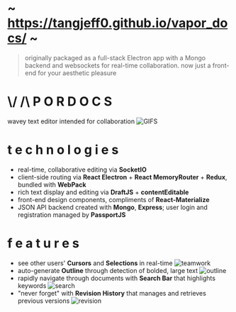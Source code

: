 # ~ https://tangjeff0.github.io/vapor_docs/ ~

> originally packaged as a full-stack Electron app with a Mongo backend and websockets for real-time collaboration. now just a front-end for your aesthetic pleasure

# \\/ /\ P O R D O C S

wavey text editor intended for collaboration
![GIFS](gifs/GIFS.gif)

# t e c h n o l o g i e s

- real-time, collaborative editing via **SocketIO**
- client-side routing via **React Electron** + **React MemoryRouter** + **Redux**, bundled with **WebPack**
- rich text display and editing via **DraftJS** + **contentEditable**
- front-end design components, compliments of **React-Materialize**
- JSON API backend created with **Mongo**, **Express**; user login and registration managed by **PassportJS**

# f e a t u r e s

- see other users' **Cursors** and **Selections** in real-time
![teamwork](gifs/teamwork.gif)
- auto-generate **Outline** through detection of bolded, large text
![outline](gifs/outline.gif)
- rapidly navigate through documents with **Search Bar** that highlights keywords
![search](https://j.gifs.com/gLLPN9.gif)
- "never forget" with **Revision History** that manages and retrieves previous versions
![revision](gifs/revision.gif)
